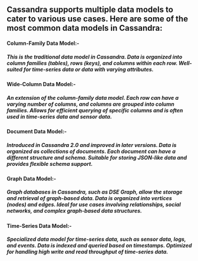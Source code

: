 ## Cassandra supports multiple data models to cater to various use cases. Here are some of the most common data models in Cassandra:

#### Column-Family Data Model:-

##### This is the traditional data model in Cassandra. Data is organized into column families (tables), rows (keys), and columns within each row. Well-suited for time-series data or data with varying attributes.

#### Wide-Column Data Model:-

##### An extension of the column-family data model. Each row can have a varying number of columns, and columns are grouped into column families. Allows for efficient querying of specific columns and is often used in time-series data and sensor data.

#### Document Data Model:-

##### Introduced in Cassandra 2.0 and improved in later versions. Data is organized as collections of documents. Each document can have a different structure and schema. Suitable for storing JSON-like data and provides flexible schema support.

#### Graph Data Model:-

##### Graph databases in Cassandra, such as DSE Graph, allow the storage and retrieval of graph-based data. Data is organized into vertices (nodes) and edges. Ideal for use cases involving relationships, social networks, and complex graph-based data structures.

#### Time-Series Data Model:-

##### Specialized data model for time-series data, such as sensor data, logs, and events. Data is indexed and queried based on timestamps. Optimized for handling high write and read throughput of time-series data.
